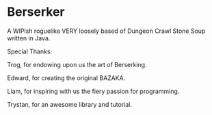 Berserker
=======

A WIPish roguelike VERY loosely based of Dungeon Crawl Stone Soup written in Java.

Special Thanks:

Trog, for endowing upon us the art of Berserking.
  
Edward, for creating the original BAZAKA.
  
Liam, for inspiring with us the fiery passion for programming.
  
Trystan, for an awesome library and tutorial.

